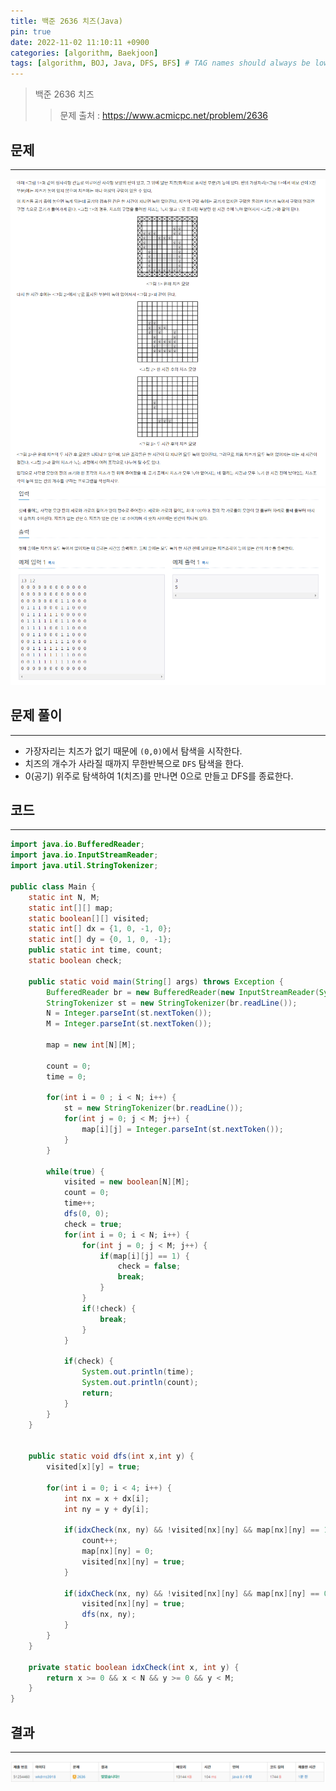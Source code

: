 ```yaml
---
title: 백준 2636 치즈(Java)
pin: true
date: 2022-11-02 11:10:11 +0900
categories: [algorithm, Baekjoon]
tags: [algorithm, BOJ, Java, DFS, BFS] # TAG names should always be lowercase
---
```

>백준 2636 치즈
>> 문제 출처 : <https://www.acmicpc.net/problem/2636>


## 문제
---
![백준](/assets/img/BOJ/2636.PNG)
![백준](/assets/img/BOJ/2636_2.PNG)

## 문제 풀이
---
- 가장자리는 치즈가 없기 때문에 ```(0,0)```에서 탐색을 시작한다.
- 치즈의 개수가 사라질 때까지 무한반복으로 ```DFS``` 탐색을 한다.
- 0(공기) 위주로 탐색하여 1(치즈)를 만나면 0으로 만들고 DFS를 종료한다.

## 코드
---
```Java
import java.io.BufferedReader;
import java.io.InputStreamReader;
import java.util.StringTokenizer;

public class Main {
	static int N, M;
	static int[][] map;
	static boolean[][] visited;
	static int[] dx = {1, 0, -1, 0};
	static int[] dy = {0, 1, 0, -1};
	public static int time, count;
	static boolean check;
	
	public static void main(String[] args) throws Exception {
		BufferedReader br = new BufferedReader(new InputStreamReader(System.in));
		StringTokenizer st = new StringTokenizer(br.readLine());
		N = Integer.parseInt(st.nextToken());	
		M = Integer.parseInt(st.nextToken());	
		
		map = new int[N][M];
		
		count = 0;
		time = 0;
		
		for(int i = 0 ; i < N; i++) {
			st = new StringTokenizer(br.readLine());
			for(int j = 0; j < M; j++) {
				map[i][j] = Integer.parseInt(st.nextToken());
			}
		}
				
		while(true) {
			visited = new boolean[N][M];
			count = 0;
			time++;
			dfs(0, 0);
			check = true;
			for(int i = 0; i < N; i++) {
				for(int j = 0; j < M; j++) {
					if(map[i][j] == 1) {
						check = false;
						break;
					}
				}
				if(!check) {
					break;
				}
			}
			
			if(check) {
				System.out.println(time);
				System.out.println(count);
				return;		
			}	
		}
	}

	
	public static void dfs(int x,int y) {
		visited[x][y] = true;
		
		for(int i = 0; i < 4; i++) {
			int nx = x + dx[i];
			int ny = y + dy[i];
			
			if(idxCheck(nx, ny) && !visited[nx][ny] && map[nx][ny] == 1) {
				count++;
				map[nx][ny] = 0;
				visited[nx][ny] = true;
			}
			
			if(idxCheck(nx, ny) && !visited[nx][ny] && map[nx][ny] == 0) {
				visited[nx][ny] = true;
				dfs(nx, ny);
			}
		}
	}
	
	private static boolean idxCheck(int x, int y) {
        return x >= 0 && x < N && y >= 0 && y < M;
    } 
}
```

## 결과
---
![백준](/assets/img/BOJ/2636_result.PNG)
